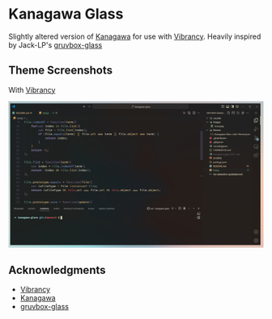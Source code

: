 # Kanagawa Glass

Slightly altered version of [Kanagawa](https://github.com/Ayoobf/kanagawa-glass/blob/HEAD/<https:/github.com/barklan/kanagawa.vscode>) for use with [Vibrancy](https://marketplace.visualstudio.com/items?itemName=eyhn.vscode-vibrancy). Heavily inspired by Jack-LP's [gruvbox-glass](https://github.com/Jack-LP/gruvbox-glass)

## Theme Screenshots

With [Vibrancy](https://marketplace.visualstudio.com/items?itemName=eyhn.vscode-vibrancy)

![vibrancy_on](https://github.com/Ayoobf/kanagawa-glass/raw/HEAD/images/vibrancy_on.png)

## Acknowledgments

- [Vibrancy](https://marketplace.visualstudio.com/items?itemName=eyhn.vscode-vibrancy)
- [Kanagawa](https://github.com/barklan/kanagawa.vscode)
- [gruvbox-glass](https://github.com/Jack-LP/gruvbox-glass)
